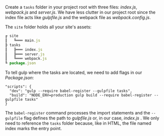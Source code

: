 Create a `tasks` folder in your project root with three files: *index.js*, *webpack.js* and *server.js*. We have less clutter in our project root since the index file acts like *gulpfile.js* and the webpack file as *webpack.config.js*.

The `site` folder holds all your site's assets:
​    
```node.js
╔ site
║   ╚═══ main.js
╠ tasks
║   ╠═══ index.js
║   ╠═══ server.js
║   ╚═══ webpack.js
╚ package.json
```

To tell gulp where the tasks are located, we need to add flags in our *Package.json*:
​    
```package.jason   
"scripts": {
  "dev": "gulp --require babel-register --gulpfile tasks",
  "build": "NODE_ENV=production gulp build --require babel-register --gulpfile tasks"
}
```

The `babel-register` command processes the import statements and the `--gulpfile` flag defines the path to *gulpfile.js* or, in our case, *index.js* . We only need to reference the `tasks` folder because, like in HTML, the file named index marks the entry point.
